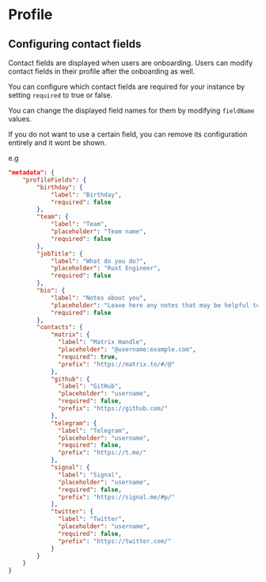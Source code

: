 # Profile

## Configuring contact fields

Contact fields are displayed when users are onboarding. Users can modify contact fields in their profile after the onboarding as well.

You can configure which contact fields are required for your instance by setting `required` to true or false.

You can change the displayed field names for them by modifying `fieldName` values.

If you do not want to use a certain field, you can remove its configuration entirely and it wont be shown.

e.g

```json
"metadata": {
    "profileFields": {
        "birthday": {
            "label": "Birthday",
            "required": false
        },
        "team": {
            "label": "Team",
            "placeholder": "Team name",
            "required": false
        },
        "jobTitle": {
            "label": "What do you do?",
            "placeholder": "Rust Engineer",
            "required": false
        },
        "bio": {
            "label": "Notes about you",
            "placeholder": "Leave here any notes that may be helpful to others: how to work with you, scope of responsibility, extra contact information, or literally anything you want to share with people visiting your profile.",
            "required": false
        },
        "contacts": {
            "matrix": {
              "label": "Matrix Handle",
              "placeholder": "@username:example.com",
              "required": true,
              "prefix": "https://matrix.to/#/@"
            },
            "github": {
              "label": "GitHub",
              "placeholder": "username",
              "required": false,
              "prefix": "https://github.com/"
            },
            "telegram": {
              "label": "Telegram",
              "placeholder": "username",
              "required": false,
              "prefix": "https://t.me/"
            },
            "signal": {
              "label": "Signal",
              "placeholder": "username",
              "required": false,
              "prefix": "https://signal.me/#p/"
            },
            "twitter": {
              "label": "Twitter",
              "placeholder": "username",
              "required": false,
              "prefix": "https://twitter.com/"
            }
        }
    }
}

```
